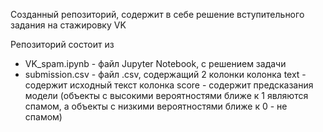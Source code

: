 Созданный репозиторий, содержит в себе решение вступительного задания на стажировку VK

Репозиторий состоит из
- VK_spam.ipynb  - файл Jupyter Notebook, с решением задачи
- submission.csv - файл .csv, содержащий 2 колонки 
    колонка text  - содержит исходный текст
    колонка score - содержит предсказания модели (объекты с высокими вероятностями ближе к 1 являются спамом, а объекты с низкими вероятностями ближе к 0 - не спамом)